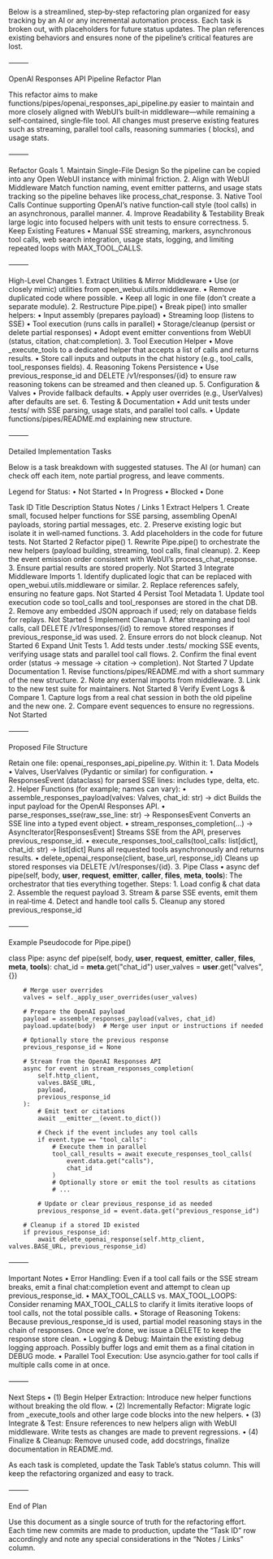 Below is a streamlined, step‑by‑step refactoring plan organized for easy tracking by an AI or any incremental automation process. Each task is broken out, with placeholders for future status updates. The plan references existing behaviors and ensures none of the pipeline’s critical features are lost.

⸻

OpenAI Responses API Pipeline Refactor Plan

This refactor aims to make functions/pipes/openai_responses_api_pipeline.py easier to maintain and more closely aligned with WebUI’s built‑in middleware—while remaining a self‑contained, single‑file tool. All changes must preserve existing features such as streaming, parallel tool calls, reasoning summaries (<think> blocks), and usage stats.

⸻

Refactor Goals
	1.	Maintain Single-File Design
So the pipeline can be copied into any Open WebUI instance with minimal friction.
	2.	Align with WebUI Middleware
Match function naming, event emitter patterns, and usage stats tracking so the pipeline behaves like process_chat_response.
	3.	Native Tool Calls
Continue supporting OpenAI’s native function‑call style (tool calls) in an asynchronous, parallel manner.
	4.	Improve Readability & Testability
Break large logic into focused helpers with unit tests to ensure correctness.
	5.	Keep Existing Features
	•	Manual SSE streaming, <think> markers, asynchronous tool calls, web search integration, usage stats, logging, and limiting repeated loops with MAX_TOOL_CALLS.

⸻

High-Level Changes
	1.	Extract Utilities & Mirror Middleware
	•	Use (or closely mimic) utilities from open_webui.utils.middleware.
	•	Remove duplicated code where possible.
	•	Keep all logic in one file (don’t create a separate module).
	2.	Restructure Pipe.pipe()
	•	Break pipe() into smaller helpers:
	•	Input assembly (prepares payload)
	•	Streaming loop (listens to SSE)
	•	Tool execution (runs calls in parallel)
	•	Storage/cleanup (persist or delete partial responses)
	•	Adopt event emitter conventions from WebUI (status, citation, chat:completion).
	3.	Tool Execution Helper
	•	Move _execute_tools to a dedicated helper that accepts a list of calls and returns results.
	•	Store call inputs and outputs in the chat history (e.g., tool_calls, tool_responses fields).
	4.	Reasoning Tokens Persistence
	•	Use previous_response_id and DELETE /v1/responses/{id} to ensure raw reasoning tokens can be streamed and then cleaned up.
	5.	Configuration & Valves
	•	Provide fallback defaults.
	•	Apply user overrides (e.g., UserValves) after defaults are set.
	6.	Testing & Documentation
	•	Add unit tests under .tests/ with SSE parsing, usage stats, and parallel tool calls.
	•	Update functions/pipes/README.md explaining new structure.

⸻

Detailed Implementation Tasks

Below is a task breakdown with suggested statuses. The AI (or human) can check off each item, note partial progress, and leave comments.

Legend for Status:
	•	Not Started
	•	In Progress
	•	Blocked
	•	Done

Task ID	Title	Description	Status	Notes / Links
1	Extract Helpers	1. Create small, focused helper functions for SSE parsing, assembling OpenAI payloads, storing partial messages, etc.  2. Preserve existing logic but isolate it in well‑named functions.  3. Add placeholders in the code for future tests.	Not Started	
2	Refactor pipe()	1. Rewrite Pipe.pipe() to orchestrate the new helpers (payload building, streaming, tool calls, final cleanup).  2. Keep the event emission order consistent with WebUI’s process_chat_response.  3. Ensure partial results are stored properly.	Not Started	
3	Integrate Middleware Imports	1. Identify duplicated logic that can be replaced with open_webui.utils.middleware or similar.  2. Replace references safely, ensuring no feature gaps.	Not Started	
4	Persist Tool Metadata	1. Update tool execution code so tool_calls and tool_responses are stored in the chat DB.  2. Remove any embedded JSON approach if used; rely on database fields for replays.	Not Started	
5	Implement Cleanup	1. After streaming and tool calls, call DELETE /v1/responses/{id} to remove stored responses if previous_response_id was used.  2. Ensure errors do not block cleanup.	Not Started	
6	Expand Unit Tests	1. Add tests under .tests/ mocking SSE events, verifying usage stats and parallel tool call flows.  2. Confirm the final event order (status → message → citation → completion).	Not Started	
7	Update Documentation	1. Revise functions/pipes/README.md with a short summary of the new structure.  2. Note any external imports from middleware.  3. Link to the new test suite for maintainers.	Not Started	
8	Verify Event Logs & Compare	1. Capture logs from a real chat session in both the old pipeline and the new one.  2. Compare event sequences to ensure no regressions.	Not Started	


⸻

Proposed File Structure

Retain one file: openai_responses_api_pipeline.py. Within it:
	1.	Data Models
	•	Valves, UserValves (Pydantic or similar) for configuration.
	•	ResponsesEvent (dataclass) for parsed SSE lines: includes type, delta, etc.
	2.	Helper Functions (for example; names can vary):
	•	assemble_responses_payload(valves: Valves, chat_id: str) -> dict
Builds the input payload for the OpenAI Responses API.
	•	parse_responses_sse(raw_sse_line: str) -> ResponsesEvent
Converts an SSE line into a typed event object.
	•	stream_responses_completion(...) -> AsyncIterator[ResponsesEvent]
Streams SSE from the API, preserves previous_response_id.
	•	execute_responses_tool_calls(tool_calls: list[dict], chat_id: str) -> list[dict]
Runs all requested tools asynchronously and returns results.
	•	delete_openai_response(client, base_url, response_id)
Cleans up stored responses via DELETE /v1/responses/{id}.
	3.	Pipe Class
	•	async def pipe(self, body, __user__, __request__, __emitter__, __caller__, __files__, __meta__, __tools__):
The orchestrator that ties everything together. Steps:
	1.	Load config & chat data
	2.	Assemble the request payload
	3.	Stream & parse SSE events, emit them in real‑time
	4.	Detect and handle tool calls
	5.	Cleanup any stored previous_response_id

⸻

Example Pseudocode for Pipe.pipe()

class Pipe:
    async def pipe(self, body, __user__, __request__, __emitter__, __caller__, __files__, __meta__, __tools__):
        chat_id = __meta__.get("chat_id")
        user_valves = __user__.get("valves", {})
        
        # Merge user overrides
        valves = self._apply_user_overrides(user_valves)
        
        # Prepare the OpenAI payload
        payload = assemble_responses_payload(valves, chat_id)
        payload.update(body)  # Merge user input or instructions if needed

        # Optionally store the previous response
        previous_response_id = None

        # Stream from the OpenAI Responses API
        async for event in stream_responses_completion(
            self.http_client,
            valves.BASE_URL,
            payload,
            previous_response_id
        ):
            # Emit text or citations
            await __emitter__(event.to_dict())
            
            # Check if the event includes any tool calls
            if event.type == "tool_calls":
                # Execute them in parallel
                tool_call_results = await execute_responses_tool_calls(
                    event.data.get("calls"), 
                    chat_id
                )
                # Optionally store or emit the tool results as citations
                # ...
            
            # Update or clear previous_response_id as needed
            previous_response_id = event.data.get("previous_response_id")

        # Cleanup if a stored ID existed
        if previous_response_id:
            await delete_openai_response(self.http_client, valves.BASE_URL, previous_response_id)


⸻

Important Notes
	•	Error Handling:
Even if a tool call fails or the SSE stream breaks, emit a final chat:completion event and attempt to clean up previous_response_id.
	•	MAX_TOOL_CALLS vs. MAX_TOOL_LOOPS:
Consider renaming MAX_TOOL_CALLS to clarify it limits iterative loops of tool calls, not the total possible calls.
	•	Storage of Reasoning Tokens:
Because previous_response_id is used, partial model reasoning stays in the chain of responses. Once we’re done, we issue a DELETE to keep the response store clean.
	•	Logging & Debug:
Maintain the existing debug logging approach. Possibly buffer logs and emit them as a final citation in DEBUG mode.
	•	Parallel Tool Execution:
Use asyncio.gather for tool calls if multiple calls come in at once.

⸻

Next Steps
	•	(1) Begin Helper Extraction: Introduce new helper functions without breaking the old flow.
	•	(2) Incrementally Refactor: Migrate logic from _execute_tools and other large code blocks into the new helpers.
	•	(3) Integrate & Test: Ensure references to new helpers align with WebUI middleware. Write tests as changes are made to prevent regressions.
	•	(4) Finalize & Cleanup: Remove unused code, add docstrings, finalize documentation in README.md.

As each task is completed, update the Task Table’s status column. This will keep the refactoring organized and easy to track.

⸻

End of Plan

Use this document as a single source of truth for the refactoring effort. Each time new commits are made to production, update the “Task ID” row accordingly and note any special considerations in the “Notes / Links” column.
